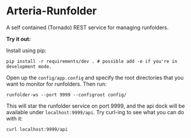 Arteria-Runfolder
=================

A self contained (Tornado) REST service for managing runfolders.

**Try it out:**

Install using pip:

    pip install -r requirements/dev . # possible add -e if you're in development mode.

Open up the `config/app.config` and specify the root directories that you want to monitor for runfolders. Then run:

    runfolder-ws --port 9999 --configroot config/

This will star the runfolder service on port 9999, and the api dock will be available under `localhost:9999/api`.
Try curl-ing to see what you can do with it:

    curl localhost:9999/api
    




